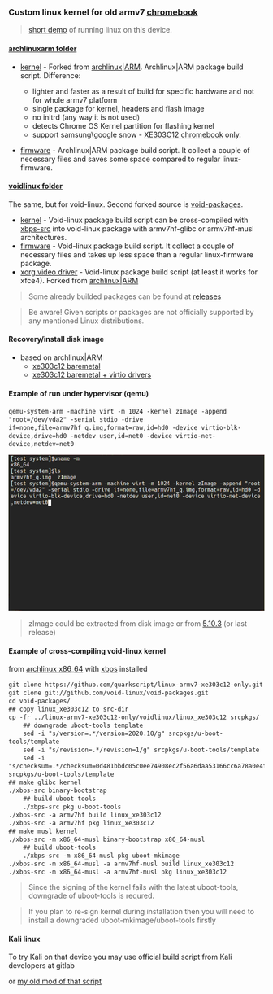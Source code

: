 ### Custom linux kernel for old armv7 [chromebook](https://www.samsung.com/us/support/owners/product/chromebook-xe303c12)

>[short demo](https://www.youtube.com/watch?v=hZt1fPso0e0) of running linux on this device.

#### [archlinuxarm folder](archlinuxarm) 
- [kernel](archlinuxarm/linux_xe303c12) - Forked from [archlinux|ARM](https://github.com/archlinuxarm/PKGBUILDs/tree/master/core/linux-armv7). Archlinux|ARM package build script. Difference:
  - lighter and faster as a result of build for specific hardware and not for whole armv7 platform
  - single package for kernel, headers and flash image
  - no initrd (any way it is not used)
  - detects Chrome OS Kernel partition for flashing kernel
  - support samsung\google snow - [XE303C12 chromebook](https://archlinuxarm.org/platforms/armv7/samsung/samsung-chromebook) only.
  
 - [firmware](archlinuxarm/linux_xe303c12_firmware) - Archlinux|ARM package build script. It collect a couple of necessary files and saves some space compared to regular linux-firmware.

#### [voidlinux folder](voidlinux)
The same, but for void-linux. Second forked source is [void-packages](https://github.com/void-linux/void-packages/tree/master/srcpkgs/linux5.8). 

- [kernel](voidlinux/linux_xe303c12) - Void-linux package build script can be cross-compiled with [xbps-src](https://github.com/void-linux/void-packages) into void-linux package with armv7hf-glibc or armv7hf-musl architectures.
- [firmware](voidlinux/linux_xe303c12_firmware) - Void-linux package build script. It collect a couple of necessary files and  takes up less space than a regular linux-firmware package.
- [xorg video driver](voidlinux/xf86-video-armsoc-git) - Void-linux package build script (at least it works for xfce4). Forked from [archlinux|ARM](https://github.com/archlinuxarm/PKGBUILDs/tree/master/alarm/xf86-video-armsoc-git) 

> Some already builded packages can be found at [releases](https://github.com/quarkscript/linux-armv7-xe303c12-only/releases)

> Be aware! Given scripts or packages are not officially supported by any mentioned Linux distributions.


#### Recovery/install disk image
- based on archlinux|ARM 
  - [xe303c12 baremetal](https://drive.google.com/file/d/17X-DlPpTQlipDR5Z5uZ29qQr8UXBKZED/view?usp=sharing) 
  - [xe303c12 baremetal + virtio drivers](https://drive.google.com/file/d/1O94t7i_gBygdlDLsbyp9D8q7T425sgpM/view?usp=sharing)


#### Example of run under hypervisor (qemu)
```
qemu-system-arm -machine virt -m 1024 -kernel zImage -append "root=/dev/vda2" -serial stdio -drive if=none,file=armv7hf_q.img,format=raw,id=hd0 -device virtio-blk-device,drive=hd0 -netdev user,id=net0 -device virtio-net-device,netdev=net0 
```
![](example.gif)
> zImage could be extracted from disk image or from [5.10.3](https://github.com/quarkscript/linux-armv7-xe303c12-only/releases/tag/5.10.3-xe303c12) (or last release)

#### Example of cross-compiling void-linux kernel 
from [archlinux x86_64](https://archlinux.org/) with [xbps](https://aur.archlinux.org/packages/xbps/) installed 
``` 
git clone https://github.com/quarkscript/linux-armv7-xe303c12-only.git
git clone git://github.com/void-linux/void-packages.git
cd void-packages/
## copy linux_xe303c12 to src-dir
cp -fr ../linux-armv7-xe303c12-only/voidlinux/linux_xe303c12 srcpkgs/
    ## downgrade uboot-tools template
    sed -i "s/version=.*/version=2020.10/g" srcpkgs/u-boot-tools/template
    sed -i "s/revision=.*/revision=1/g" srcpkgs/u-boot-tools/template
    sed -i "s/checksum=.*/checksum=0d481bbdc05c0ee74908ec2f56a6daa53166cc6a78a0e4fac2ac5d025770a622/g" srcpkgs/u-boot-tools/template
## make glibc kernel
./xbps-src binary-bootstrap
    ## build uboot-tools
    ./xbps-src pkg u-boot-tools
./xbps-src -a armv7hf build linux_xe303c12
./xbps-src -a armv7hf pkg linux_xe303c12
## make musl kernel
./xbps-src -m x86_64-musl binary-bootstrap x86_64-musl
    ## build uboot-tools
    ./xbps-src -m x86_64-musl pkg uboot-mkimage
./xbps-src -m x86_64-musl -a armv7hf-musl build linux_xe303c12
./xbps-src -m x86_64-musl -a armv7hf-musl pkg linux_xe303c12
```
> Since the signing of the kernel fails with the latest uboot-tools, downgrade of uboot-tools is requred.

> 

> If you plan to re-sign kernel during installation then you will need to install a downgraded uboot-mkimage/uboot-tools firstly



#### Kali linux
To try Kali on that device you may use official build script from Kali developers at gitlab 

or [my old mod of that script](https://github.com/quarkscript/xe303c12_play_linux)
